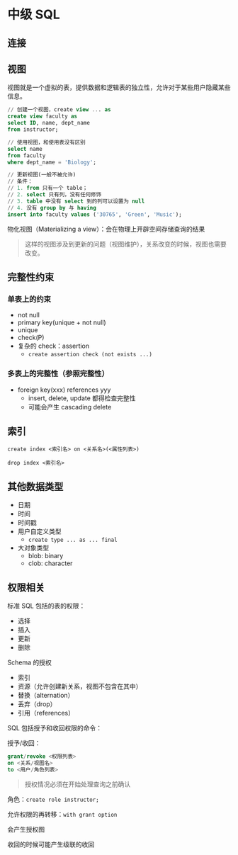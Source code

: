 # 中级 SQL

## 连接

## 视图

视图就是一个虚拟的表，提供数据和逻辑表的独立性，允许对于某些用户隐藏某些信息。

```sql
// 创建一个视图，create view ... as
create view faculty as
select ID, name, dept_name
from instructor;

// 使用视图，和使用表没有区别
select name
from faculty
where dept_name = 'Biology';

// 更新视图(一般不被允许)
// 条件：
// 1. from 只有一个 table；
// 2. select 只有列，没有任何修饰 
// 3. table 中没有 select 到的列可以设置为 null
// 4. 没有 group by 与 having  
insert into faculty values ('30765', 'Green', 'Music');
```

 物化视图（Materializing a view）：会在物理上开辟空间存储查询的结果

> 这样的视图涉及到更新的问题（视图维护），关系改变的时候，视图也需要改变。
> 

## 完整性约束

### 单表上的约束

- not null
- primary key(unique + not null)
- unique
- check(P)
- 复杂的 check：assertion
    - `create assertion check (not exists ...)`

### 多表上的完整性（参照完整性）

- foreign key(xxx) references yyy
    - insert, delete, update 都得检查完整性
    - 可能会产生 cascading delete

## 索引

`create index <索引名> on <关系名>(<属性列表>)`

`drop index <索引名>`

## 其他数据类型

- 日期
- 时间
- 时间戳
- 用户自定义类型
    - `create type ... as ... final`
- 大对象类型
    - blob: binary
    - clob: character

## 权限相关

标准 SQL  包括的表的权限：

- 选择
- 插入
- 更新
- 删除

Schema 的授权

- 索引
- 资源（允许创建新关系，视图不包含在其中）
- 替换（alternation）
- 丢弃（drop）
- 引用（references）

SQL 包括授予和收回权限的命令：

授予/收回：

```sql
grant/revoke <权限列表>
on <关系/视图名>
to <用户/角色列表>
```

> 授权情况必须在开始处理查询之前确认
> 

角色：`create role instructor;`

允许权限的再转移：`with grant option`

会产生授权图

收回的时候可能产生级联的收回